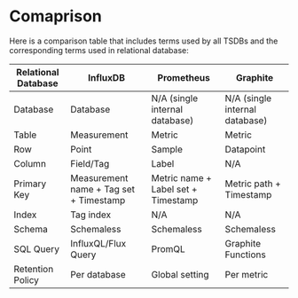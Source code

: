 # Comaprison 

Here is a comparison table that includes terms used by all TSDBs and the corresponding terms used in relational database:


| Relational Database     | InfluxDB             | Prometheus            | Graphite                |
|-------------------------|----------------------|-----------------------|-------------------------|
| Database                | Database             | N/A (single internal database) | N/A (single internal database) |
| Table                   | Measurement          | Metric                | Metric                  |
| Row                     | Point                | Sample                | Datapoint               |
| Column                  | Field/Tag            | Label                 | N/A                     |
| Primary Key             | Measurement name + Tag set + Timestamp | Metric name + Label set + Timestamp | Metric path + Timestamp |
| Index                   | Tag index            | N/A                   | N/A                     |
| Schema                  | Schemaless           | Schemaless            | Schemaless              |
| SQL Query               | InfluxQL/Flux Query  | PromQL                | Graphite Functions      |
| Retention Policy        | Per database         | Global setting        | Per metric              |


